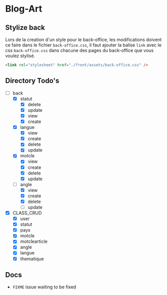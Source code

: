 # Blog-Art

## Stylize back

Lors de la creation d'un style pour le back-office, les modifications doivent ce faire dans le fichier `back-office.css`, il faut ajouter la balise `link` avec le css `back-office.css` dans chacune des pages du back-office que vous voulez stylisé.

```html
<link rel="stylesheet" href="./front/assets/back-office.css" />
```

## Directory Todo's

- [ ] back
  - [x] statut
    - [x] delete
    - [x] update
    - [x] view
    - [x] create
  - [x] langue
    - [x] view
    - [x] create
    - [x] delete
    - [x] update
  - [x] motcle
    - [x] view
    - [x] create
    - [x] delete
    - [x] update
  - [ ] angle
    - [X] view
    - [X] create
    - [X] delete
    - [ ] update
- [x] CLASS_CRUD
  - [x] user
  - [x] statut
  - [x] pays
  - [x] motcle
  - [x] motclearticle
  - [x] angle
  - [x] langue
  - [x] thematique

## Docs

- `FIXME` issue waiting to be fixed
